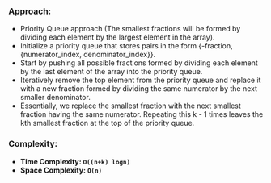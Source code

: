 ### Approach:
- Priority Queue approach (The smallest fractions will be formed by dividing each element by the largest element in the array).
- Initialize a priority queue that stores pairs in the form {-fraction, {numerator_index, denominator_index}}.
- Start by pushing all possible fractions formed by dividing each element by the last element of the array into the priority queue.
- Iteratively remove the top element from the priority queue and replace it with a new fraction formed by dividing the same numerator by the next smaller denominator.
- Essentially, we replace the smallest fraction with the next smallest fraction having the same numerator. Repeating this k - 1 times leaves the kth smallest fraction at the top of the priority queue.
​
### Complexity:
- **Time Complexity: `O((n+k) logn)`**
- **Space Complexity: `O(n)`**